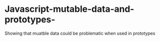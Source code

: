 # Javascript-mutable-data-and-prototypes-
Showing that muatble data could be problematic when used in prototypes
